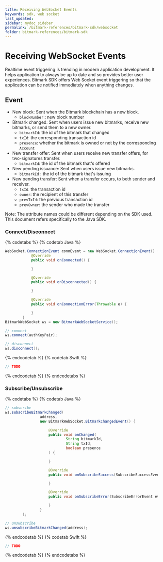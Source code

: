 ```yaml
---
title: Receiving WebSocket Events
keywords: sdk, web socket
last_updated: 
sidebar: mydoc_sidebar
permalink: /bitmark-references/bitmark-sdk/websocket
folder: bitmark-references/bitmark-sdk
---
```


# Receiving WebSocket Events
Realtime event triggering is trending in modern application development. It helps application to always be up to date and so provides better user experiences.
Bitmark SDK offers Web Socket event triggering so that the application can be notified immediately when anything changes.

## Event
- New block: Sent when the Bitmark blockchain has a new block.
  + `blockNumber` : new block number
- Bitmark changed: Sent when users issue new bitmarks, receive new bitmarks, or send them to a new owner.
  + `bitmarkId`: the id of the bitmark that changed
  + `txId`: the corresponding transaction id
  + `presence`: whether the bitmark is owned or not by the corresponding `Account`
- New transfer offer: Sent when users receive new transfer offers, for two-signatures transfer.
  + `bitmarkId`: the id of the bitmark that's offered
- New pending issuance: Sent when users issue new bitmarks.
  + `bitmarkId` : the id of the bitmark that's issuing
- New pending transfer: Sent when a transfer occurs, to both sender and receiver.
  + `txId`: the transaction id
  + `owner`: the recipient of this transfer
  + `prevTxId`: the previous transaction id
  + `prevOwner`: the sender who made the transfer

Note: The attribute names could be different depending on the SDK used. This document refers specifically to the Java SDK.

### Connect/Disconnect
{% codetabs %}
{% codetab Java %}
```java
WebSocket.ConnectionEvent connEvent = new WebSocket.ConnectionEvent() {
            @Override
            public void onConnected() {

            }

            @Override
            public void onDisconnected() {

            }

            @Override
            public void onConnectionError(Throwable e) {

            }
        }
BitmarkWebSocket ws = new BitmarkWebSocketService();

// connect
ws.connect(authKeyPair);

// disconnect
ws.disconnect();
```
{% endcodetab %}
{% codetab Swift %}
```swift
// TODO
```
{% endcodetab %}
{% endcodetabs %}


### Subscribe/Unsubscribe
{% codetabs %}
{% codetab Java %}
```java
// subscribe
ws.subscribeBitmarkChanged(
                address,
                new BitmarkWebSocket.BitmarkChangedEvent() {

                    @Override
                    public void onChanged(
                            String bitmarkId,
                            String txId,
                            boolean presence
                    ) {

                    }

                    @Override
                    public void onSubscribeSuccess(SubscribeSuccessEvent event) {

                    }

                    @Override
                    public void onSubscribeError(SubscribeErrorEvent event) {

                    }
                }
        );

// unsubscribe
ws.unsubscribeBitmarkChanged(address);
```
{% endcodetab %}
{% codetab Swift %}
```swift
// TODO
```
{% endcodetab %}
{% endcodetabs %}
